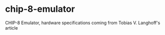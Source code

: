 # chip-8-emulator
CHIP-8 Emulator, hardware specifications coming from Tobias V. Langhoff's article
